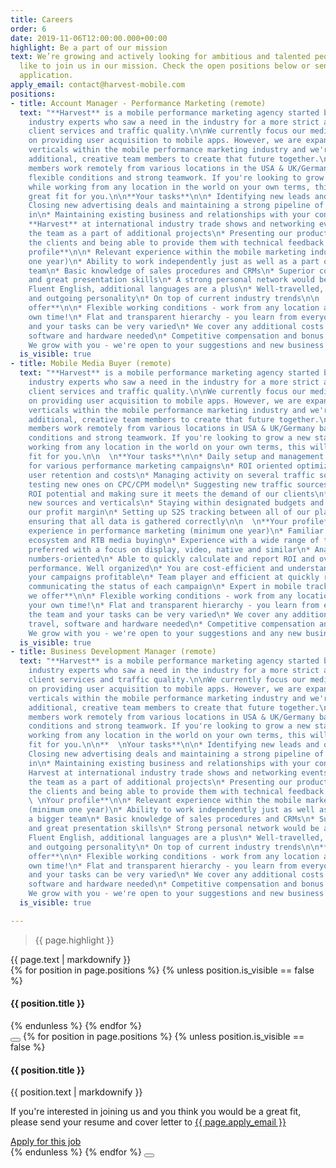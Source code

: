 ```yaml
---
title: Careers
order: 6
date: 2019-11-06T12:00:00.000+00:00
highlight: Be a part of our mission
text: We’re growing and actively looking for ambitious and talented people who would
  like to join us in our mission. Check the open positions below or send us an unsolicited
  application.
apply_email: contact@harvest-mobile.com
positions:
- title: Account Manager - Performance Marketing (remote)
  text: "**Harvest** is a mobile performance marketing agency started by a team of
    industry experts who saw a need in the industry for a more strict approach to
    client services and traffic quality.\n\nWe currently focus our media buying efforts
    on providing user acquisition to mobile apps. However, we are expanding into new
    verticals within the mobile performance marketing industry and we're looking for
    additional, creative team members to create that future together.\n\n**Harvest**
    members work remotely from various locations in the USA & UK/Germany based on
    flexible conditions and strong teamwork. If you're looking to grow a new startup
    while working from any location in the world on your own terms, this will be a
    great fit for you.\n\n**Your tasks**\n\n* Identifying new leads and opportunities\n*
    Closing new advertising deals and maintaining a strong pipeline of accounts coming
    in\n* Maintaining existing business and relationships with your contacts\n* Representing
    **Harvest** at international industry trade shows and networking events\n* Supporting
    the team as a part of additional projects\n* Presenting our product's value to
    the clients and being able to provide them with technical feedback when requested\n\n**Your
    profile**\n\n* Relevant experience within the mobile marketing industry (minimum
    one year)\n* Ability to work independently just as well as a part of a bigger
    team\n* Basic knowledge of sales procedures and CRMs\n* Superior communication
    and great presentation skills\n* A strong personal network would be a big plus\n*
    Fluent English, additional languages are a plus\n* Well-travelled, open-minded
    and outgoing personality\n* On top of current industry trends\n\n  \n**What we
    offer**\n\n* Flexible working conditions - work from any location and manage your
    own time!\n* Flat and transparent hierarchy - you learn from everyone on the team
    and your tasks can be very varied\n* We cover any additional costs of travel,
    software and hardware needed\n* Competitive compensation and bonus structure\n*
    We grow with you - we're open to your suggestions and new business ideas"
  is_visible: true
- title: Mobile Media Buyer (remote)
  text: "**Harvest** is a mobile performance marketing agency started by a team of
    industry experts who saw a need in the industry for a more strict approach to
    client services and traffic quality.\n\nWe currently focus our media buying efforts
    on providing user acquisition to mobile apps. However, we are expanding into new
    verticals within the mobile performance marketing industry and we're looking for
    additional, creative team members to create that future together.\n\n**Harvest**
    members work remotely from various locations in USA & UK/Germany based on flexible
    conditions and strong teamwork. If you're looking to grow a new startup while
    working from any location in the world on your own terms, this will be a great
    fit for you.\n\n  \n**Your tasks**\n\n* Daily setup and management of media buying
    for various performance marketing campaigns\n* ROI oriented optimization of traffic,
    user retention and costs\n* Managing activity on several traffic sources and actively
    testing new ones on CPC/CPM model\n* Suggesting new traffic sources with good
    ROI potential and making sure it meets the demand of our clients\n* Actively testing
    new sources and verticals\n* Staying within designated budgets and optimizing
    our profit margin\n* Setting up S2S tracking between all of our platforms and
    ensuring that all data is gathered correctly\n\n  \n**Your profile**\n\n* Relevant
    experience in performance marketing (minimum one year)\n* Familiar with DSP/SSP
    ecosystem and RTB media buying\n* Experience with a wide range of traffic sources
    preferred with a focus on display, video, native and similar\n* Analytical and
    numbers-oriented\n* Able to quickly calculate and report ROI and overall daily
    performance. Well organized\n* You are cost-efficient and understand how to make
    your campaigns profitable\n* Team player and efficient at quickly reporting and
    communicating the status of each campaign\n* Expert in mobile tracking\n\n**What
    we offer**\n\n* Flexible working conditions - work from any location and manage
    your own time!\n* Flat and transparent hierarchy - you learn from everyone on
    the team and your tasks can be very varied\n* We cover any additional costs of
    travel, software and hardware needed\n* Competitive compensation and bonus structure\n*
    We grow with you - we're open to your suggestions and any new business ideas"
  is_visible: true
- title: Business Development Manager (remote)
  text: "**Harvest** is a mobile performance marketing agency started by a team of
    industry experts who saw a need in the industry for a more strict approach to
    client services and traffic quality.\n\nWe currently focus our media buying efforts
    on providing user acquisition to mobile apps. However, we are expanding into new
    verticals within the mobile performance marketing industry and we're looking for
    additional, creative team members to create that future together.\n\n**Harvest**
    members work remotely from various locations in USA & UK/Germany based on flexible
    conditions and strong teamwork. If you're looking to grow a new startup while
    working from any location in the world on your own terms, this will be a great
    fit for you.\n\n**  \nYour tasks**\n\n* Identifying new leads and opportunities\n*
    Closing new advertising deals and maintaining a strong pipeline of accounts coming
    in\n* Maintaining existing business and relationships with your contacts\n* Representing
    Harvest at international industry trade shows and networking events\n* Supporting
    the team as a part of additional projects\n* Presenting our product's value to
    the clients and being able to provide them with technical feedback when requested\n\n**
    \ \nYour profile**\n\n* Relevant experience within the mobile marketing industry
    (minimum one year)\n* Ability to work independently just as well as a part of
    a bigger team\n* Basic knowledge of sales procedures and CRMs\n* Superior communication
    and great presentation skills\n* Strong personal network would be a big plus\n*
    Fluent English, additional languages are a plus\n* Well-travelled, open-minded
    and outgoing personality\n* On top of current industry trends\n\n**  \nWhat we
    offer**\n\n* Flexible working conditions - work from any location and manage your
    own time!\n* Flat and transparent hierarchy - you learn from everyone on the team
    and your tasks can be very varied\n* We cover any additional costs of travel,
    software and hardware needed\n* Competitive compensation and bonus structure\n*
    We grow with you - we're open to your suggestions and new business ideas"
  is_visible: true

---
```

<div class="row">
  <div class="col-xs-12 col-sm-6">
    <blockquote><p>{{ page.highlight }}</p></blockquote>
  </div>
  <div class="col-xs-12 col-sm-6">
    {{ page.text | markdownify }}
  </div>
</div>

<div class="positions">
  {% for position in page.positions %}
    {% unless position.is_visible == false %}
      <article data-target="{{ position.title | slugify }}" class="position u-menu-paddding">
        <h4>{{ position.title }}</h4>
      </article>
    {% endunless %}
  {% endfor %}
</div>

<div class="dialog-wrapper">
  <button class="dialog-mask"></button>
  {% for position in page.positions %}
    {% unless position.is_visible == false %}
      <div id="{{ position.title | slugify }}" class="dialog">
        <img src="{{ site.url }}/images/logo-black.svg" alt="" class="logo" />
        <h4>{{ position.title }}</h4>
        <div class="content">
          {{ position.text | markdownify }}
          <br />
          <p>If you're interested in joining us and you think you would be a great fit, please send your resume and cover letter to <a href="mailto:{{ page.apply_email }}?subject=Application for {{ position.title }}" target="_blank">{{ page.apply_email }}</a></p>
          <a href="mailto:{{ page.apply_email }}?subject=Application for {{ position.title }}" class="button button--outline" target="_blank">Apply for this job</a>
        </div>
      </div>
    {% endunless %}
  {% endfor %}
  <button class="dialog-close"></button>
</div>